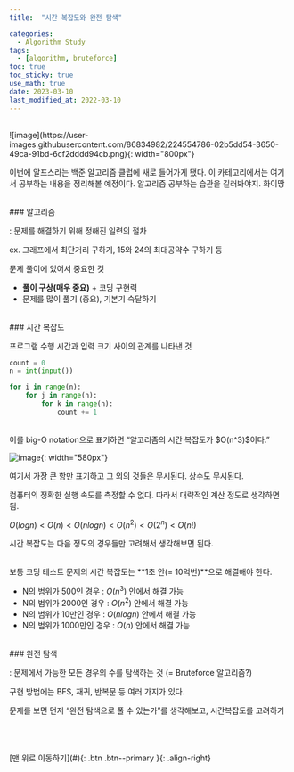 ```yaml
---
title:  "시간 복잡도와 완전 탐색" 

categories:
  - Algorithm Study
tags:
  - [algorithm, bruteforce]
toc: true
toc_sticky: true
use_math: true
date: 2023-03-10
last_modified_at: 2022-03-10
---
```


<br/>
![image](https://user-images.githubusercontent.com/86834982/224554786-02b5dd54-3650-49ca-91bd-6cf2dddd94cb.png){: width="800px"} 

이번에  알프스라는 백준 알고리즘 클럽에 새로 들어가게 됐다. 이 카테고리에서는 여기서 공부하는 내용을 정리해볼 예정이다. 알고리즘 공부하는 습관을 길러봐야지. 화이땅 


<br/>  
### 알고리즘

 : 문제를 해결하기 위해 정해진 일련의 절차

ex. 그래프에서 최단거리 구하기, 15와 24의 최대공약수 구하기 등 

문제 풀이에 있어서 중요한 것 

- **풀이 구상(매우 중요)** + 코딩 구현력
- 문제를 많이 풀기 (중요), 기본기 숙달하기


<br/>  
### 시간 복잡도

프로그램 수행 시간과 입력 크기 사이의 관계를 나타낸 것 

```python
count = 0
n = int(input())

for i in range(n):
	for j in range(n):
		for k in range(n):
			count += 1
```
<br/>
이를 big-O notation으로 표기하면 “알고리즘의 시간 복잡도가 $O(n^3)$이다.”

![image](https://user-images.githubusercontent.com/86834982/224554807-d1bdf63a-a428-4176-9f10-4c979bb74dd0.png){: width="580px"} 

여기서 가장 큰 항만 표기하고 그 외의 것들은 무시된다. 상수도 무시된다. 

컴퓨터의 정확한 실행 속도를 측정할 수 없다. 따라서 대략적인 계산 정도로 생각하면 됨.

$O(logn) < O(n) < O(nlogn) < O(n^2) < O(2^n) < O(n!)$

시간 복잡도는 다음 정도의 경우들만 고려해서 생각해보면 된다. 

<br/>
보통 코딩 테스트 문제의 시간 복잡도는 **1초 안(= 10억번)**으로 해결해야 한다. 

- N의 범위가 500인 경우 : $O(n^3)$ 안에서 해결 가능
- N의 범위가 2000인 경우 : $O(n^2)$ 안에서 해결 가능
- N의 범위가 10만인 경우 : $O(nlogn)$ 안에서 해결 가능
- N의 범위가 1000만인 경우 : $O(n)$ 안에서 해결 가능


<br/>  
### 완전 탐색

: 문제에서 가능한 모든 경우의 수를 탐색하는 것 (= Bruteforce 알고리즘?)

구현 방법에는 BFS, 재귀, 반복문 등 여러 가지가 있다. 

문제를 보면 먼저 “완전 탐색으로 풀 수 있는가”를 생각해보고, 시간복잡도를 고려하기



<br/>   
<br/><br/>
[맨 위로 이동하기](#){: .btn .btn--primary }{: .align-right}
